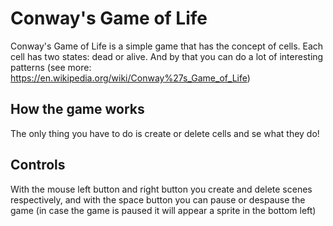 # Conway's Game of Life
Conway's Game of Life is a simple game that has the concept of cells. Each cell has two states: dead or alive. And by that you can do a lot of interesting patterns (see more: https://en.wikipedia.org/wiki/Conway%27s_Game_of_Life)

## How the game works
The only thing you have to do is create or delete cells and se what they do!

## Controls
With the mouse left button and right button you create and delete scenes respectively, and with the space button you can pause or despause the game (in case the game is paused it will appear a sprite in the bottom left) 
